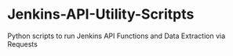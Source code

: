 # Jenkins-API-Utility-Scritpts
Python scripts to run Jenkins API Functions and Data Extraction via Requests
